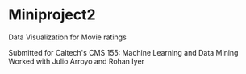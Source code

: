 # Miniproject2
Data Visualization for Movie ratings

Submitted for Caltech's CMS 155: Machine Learning and Data Mining
Worked with Julio Arroyo and Rohan Iyer
